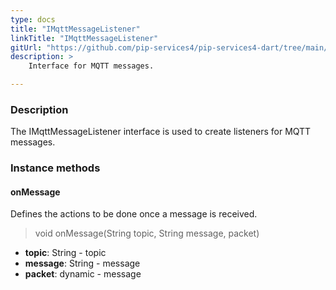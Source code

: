```yaml
---
type: docs
title: "IMqttMessageListener"
linkTitle: "IMqttMessageListener"
gitUrl: "https://github.com/pip-services4/pip-services4-dart/tree/main/pip-services4-prometheus-dart"
description: >
    Interface for MQTT messages.

---
```



### Description

The IMqttMessageListener interface is used to create listeners for MQTT messages.


### Instance methods


#### onMessage
Defines the actions to be done once a message is received.

> void onMessage(String topic, String message, packet)

- **topic**: String - topic
- **message**: String - message
- **packet**: dynamic - message

